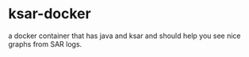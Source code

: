 # ksar-docker
a docker container that has java and ksar and should help you see nice graphs from SAR logs.
